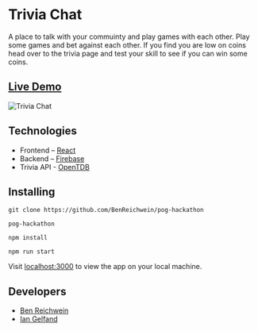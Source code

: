 # Trivia Chat

A place to talk with your commuinty and play games with each other. Play some games and bet against each other. If you find you are low on coins head over to the trivia page and test your skill to see if you can win some coins.

## [Live Demo](https://workoutboost.net)
![Trivia Chat](https://i.gyazo.com/0e3938f72634bba72341971eb0de5e03.gif)


## Technologies

* Frontend – [React](https://reactjs.org/)
* Backend – [Firebase](https://firebase.google.com/)
* Trivia API - [OpenTDB](https://opentdb.com)

## Installing

`git clone https://github.com/BenReichwein/pog-hackathon`

`pog-hackathon`

`npm install`

`npm run start`

Visit [localhost:3000](http://localhost:3000) to view the app on your local machine.


## Developers

* [Ben Reichwein](https://github.com/BenReichwein)
* [Ian Gelfand](https://github.com/IanGelfand)

